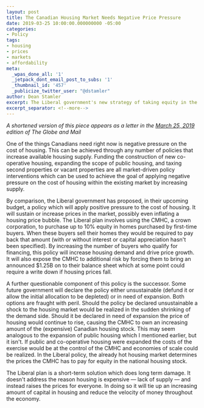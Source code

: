 ```yaml
---
layout: post
title: The Canadian Housing Market Needs Negative Price Pressure
date: 2019-03-25 10:00:00.000000000 -05:00
categories:
- Policy
tags:
- housing
- prices
- markets
- affordability
meta:
  _wpas_done_all: '1'
  _jetpack_dont_email_post_to_subs: '1'
  _thumbnail_id: '457'
  _publicize_twitter_user: "@dstamler"
author: Dean Stamler
excerpt: The Liberal government's new strategy of taking equity in the private homes of first time buyers will have problematic long-term consequences.
excerpt_separator: <!--more-->
---
```

_A shortened version of this piece appears as a letter in the [March 25, 2019](https://www.theglobeandmail.com/opinion/letters/article-march-25-budget-calculations-2019-plus-other-letters-to-the-editor/) edition of The Globe and Mail_

One of the things Canadians need right now is negative pressure on the cost of housing. This can be achieved through any number of policies that increase available housing supply. Funding the construction of new co-operative housing, expanding the scope of public housing, and taxing second properties or vacant properties are all market-driven policy interventions which can be used to achieve the goal of applying negative pressure on the cost of housing within the existing market by increasing supply.
  
By comparison, the Liberal government has proposed, in their upcoming budget, a policy which will apply positive pressure to the cost of housing. It will sustain or increase prices in the market, possibly even inflating a housing price bubble. The Liberal plan involves using the CMHC, a crown corporation, to purchase up to 10% equity in homes purchased by first-time buyers. When these buyers sell their homes they would be required to pay back that amount (with or without interest or capital appreciation hasn't been specified). By increasing the number of buyers who qualify for financing, this policy will increase housing demand and drive price growth. It will also expose the CMHC to additional risk by forcing them to bring an announced $1.25B on to their balance sheet which at some point could require a write down if housing prices fall.
  
A further questionable component of this policy is the successor. Some future government will declare the policy either unsustainable (defund it or allow the initial allocation to be depleted) or in need of expansion. Both options are fraught with peril. Should the policy be declared unsustainable a shock to the housing market would be realized in the sudden shrinking of the demand side. Should it be declared in need of expansion the price of housing would continue to rise, causing the CMHC to own an increasing amount of the (expensive) Canadian housing stock. This may seem analogous to the expansion of public housing which I mentioned earlier, but it isn't. If public and co-operative housing were expanded the costs of the exercise would be at the control of the CMHC and economies of scale could be realized. In the Liberal policy, the already hot housing market determines the prices the CMHC has to pay for equity in the national housing stock.
  
The Liberal plan is a short-term solution which does long term damage. It doesn't address the reason housing is expensive — lack of supply — and instead raises the prices for everyone. In doing so it will tie up an increasing amount of capital in housing and reduce the velocity of money throughout the economy.
